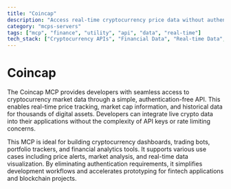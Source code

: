 ```yaml
---
title: "Coincap"
description: "Access real-time cryptocurrency price data without authentication for financial apps and trading tools."
category: "mcps-servers"
tags: ["mcp", "finance", "utility", "api", "data", "real-time"]
tech_stack: ["Cryptocurrency APIs", "Financial Data", "Real-time Data", "Blockchain", "Trading Platforms"]
---
```


# Coincap

The Coincap MCP provides developers with seamless access to cryptocurrency market data through a simple, authentication-free API. This enables real-time price tracking, market cap information, and historical data for thousands of digital assets. Developers can integrate live crypto data into their applications without the complexity of API keys or rate limiting concerns.

This MCP is ideal for building cryptocurrency dashboards, trading bots, portfolio trackers, and financial analytics tools. It supports various use cases including price alerts, market analysis, and real-time data visualization. By eliminating authentication requirements, it simplifies development workflows and accelerates prototyping for fintech applications and blockchain projects.
